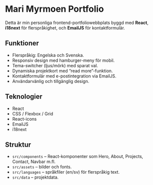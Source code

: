 # Mari Myrmoen Portfolio

Detta är min personliga frontend-portfoliowebbplats byggd med **React**, **i18next** för flerspråkighet, och **EmailJS** för kontaktformulär.

## Funktioner

- Flerspråkig: Engelska och Svenska.
- Responsiv design med hamburger-meny för mobil.
- Tema-switcher (ljus/mörk) med sparat val.
- Dynamiska projektkort med “read more”-funktion.
- Kontaktformulär med e-postintegration via EmailJS.
- Användarvänlig och tillgänglig design.

## Teknologier

- React
- CSS / Flexbox / Grid
- React-icons
- EmailJS
- i18next

## Struktur

- `src/components` – React-komponenter som Hero, About, Projects, Contact, Navbar m.fl.
- `src/assets` – bilder och fonts.
- `src/languages` – språkfiler (en/sv) för flerspråkig text.
- `src/data` – projektdata.